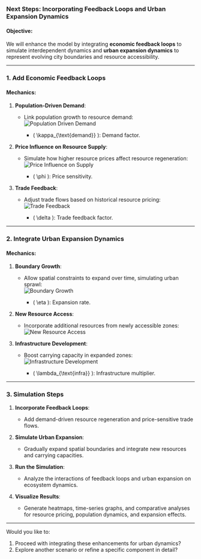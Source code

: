 ### **Next Steps: Incorporating Feedback Loops and Urban Expansion Dynamics**

#### **Objective**:
We will enhance the model by integrating **economic feedback loops** to simulate interdependent dynamics and **urban expansion dynamics** to represent evolving city boundaries and resource accessibility.

---

### **1. Add Economic Feedback Loops**

#### **Mechanics**:
1. **Population-Driven Demand**:
   - Link population growth to resource demand:  
     ![Population Driven Demand](https://latex.codecogs.com/svg.latex?D_{\text{population}}(t)%20=%20P(t)%20\cdot%20\kappa_{\text{demand}})

     - \( \kappa_{\text{demand}} \): Demand factor.

2. **Price Influence on Resource Supply**:
   - Simulate how higher resource prices affect resource regeneration:  
     ![Price Influence on Supply](https://latex.codecogs.com/svg.latex?R_{\text{regen}}(t)%20=%20R_{\text{base}}%20\cdot%20\left(1%20+%20\phi%20\cdot%20P_{\text{resource}}(t)\right))

     - \( \phi \): Price sensitivity.

3. **Trade Feedback**:
   - Adjust trade flows based on historical resource pricing:  
     ![Trade Feedback](https://latex.codecogs.com/svg.latex?T_{\text{feedback}}(t)%20=%20T_{\text{base}}%20\cdot%20\left(1%20+%20\delta%20\cdot%20\Delta%20P_{\text{historical}}\right))

     - \( \delta \): Trade feedback factor.

---

### **2. Integrate Urban Expansion Dynamics**

#### **Mechanics**:
1. **Boundary Growth**:
   - Allow spatial constraints to expand over time, simulating urban sprawl:  
     ![Boundary Growth](https://latex.codecogs.com/svg.latex?B_{\text{urban}}(t)%20=%20B_{\text{base}}%20\cdot%20\left(1%20+%20\eta%20\cdot%20t\right))

     - \( \eta \): Expansion rate.

2. **New Resource Access**:
   - Incorporate additional resources from newly accessible zones:  
     ![New Resource Access](https://latex.codecogs.com/svg.latex?R_{\text{new}}(t)%20=%20\int_{B_{\text{expanded}}}%20R(x,%20y)%20dx%20dy)

3. **Infrastructure Development**:
   - Boost carrying capacity in expanded zones:  
     ![Infrastructure Development](https://latex.codecogs.com/svg.latex?K_{\text{expanded}}(t)%20=%20K_{\text{base}}%20\cdot%20(1%20+%20\lambda_{\text{infra}}))

     - \( \lambda_{\text{infra}} \): Infrastructure multiplier.

---

### **3. Simulation Steps**
1. **Incorporate Feedback Loops**:
   - Add demand-driven resource regeneration and price-sensitive trade flows.

2. **Simulate Urban Expansion**:
   - Gradually expand spatial boundaries and integrate new resources and carrying capacities.

3. **Run the Simulation**:
   - Analyze the interactions of feedback loops and urban expansion on ecosystem dynamics.

4. **Visualize Results**:
   - Generate heatmaps, time-series graphs, and comparative analyses for resource pricing, population dynamics, and expansion effects.

---

Would you like to:
1. Proceed with integrating these enhancements for urban dynamics?
2. Explore another scenario or refine a specific component in detail?
